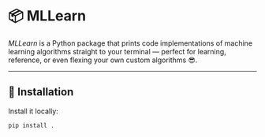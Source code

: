  # 📦 MLLearn

*MLLearn* is a Python package that prints code implementations of machine learning algorithms straight to your terminal — perfect for learning, reference, or even flexing your own custom algorithms 😎.

---

## 🚀 Installation

Install it locally:

```bash
pip install .
